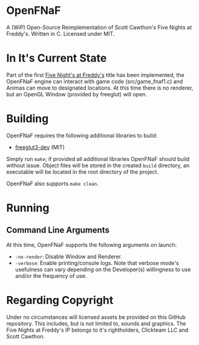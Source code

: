 # OpenFNaF
A (WiP) Open-Source Reimplementation of Scott Cawthon's Five Nights at Freddy's. Written in C. Licensed under MIT.

# In It's Current State
Part of the first [Five Night's at Freddy's](https://store.steampowered.com/app/319510/Five_Nights_at_Freddys/) title has been implemented, the OpenFNaF engine can interact with game code (src/game_fnaf1.c) and Animas can move to designated locations. At this time there is no renderer, but an OpenGL Window (provided by freeglut) will open.

# Building
OpenFNaF requires the following additional libraries to build:
* [freeglut3-dev](http://freeglut.sourceforge.net/) (MIT)

Simply run `make`; if provided all additional libraries OpenFNaF should build without issue. Object files will be stored in the created `build` directory, an executable will be located in the root directory of the project.

OpenFNaF also supports `make clean`.

# Running
## Command Line Arguments
At this time, OpenFNaF supports the following arguments on launch:
* `-no-render`: Disable Window and Renderer.
* `-verbose`: Enable printing/console logs. Note that verbose mode's usefulness can vary depending on the Developer(s) willingness to use and/or the frequency of use.
# Regarding Copyright
Under no circumstances will licensed assets be provided on this GitHub repository. This includes, but is not limited to, sounds and graphics. The Five Nights at Freddy's IP belongs to it's rightholders, Clickteam LLC and Scott Cawthon.
